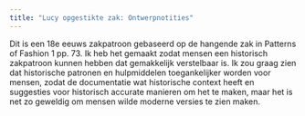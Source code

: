 ```yaml
---
title: "Lucy opgestikte zak: Ontwerpnotities"
---
```


Dit is een 18e eeuws zakpatroon gebaseerd op de hangende zak in Patterns of Fashion 1 pp. 73. Ik heb het gemaakt zodat mensen een historisch zakpatroon kunnen hebben dat gemakkelijk verstelbaar is. Ik zou graag zien dat historische patronen en hulpmiddelen toegankelijker worden voor mensen, zodat de documentatie wat historische context heeft en suggesties voor historisch accurate manieren om het te maken, maar het is net zo geweldig om mensen wilde moderne versies te zien maken. 
